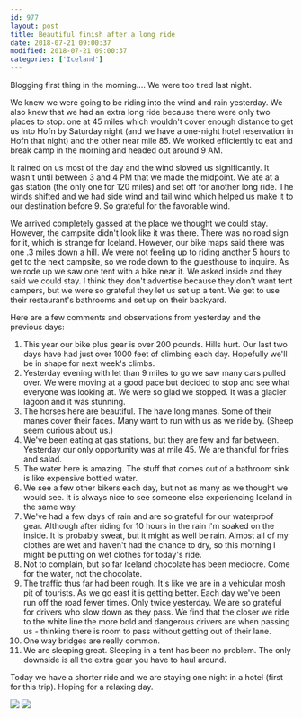 ```yaml
---
id: 977
layout: post
title: Beautiful finish after a long ride
date: 2018-07-21 09:00:37
modified: 2018-07-21 09:00:37
categories: ['Iceland']
---
```


Blogging first thing in the morning.... We were too tired last night.

We knew we were going to be riding into the wind and rain yesterday. We also knew that we had an extra long ride because there were only two places to stop: one at 45 miles which wouldn't cover enough distance to get us into Hofn by Saturday night (and we have a one-night hotel reservation in Hofn that night) and the other near mile 85. We worked efficiently to eat and break camp in the morning and headed out around 9 AM.

It rained on us most of the day and the wind slowed us significantly. It wasn't until between 3 and 4 PM that we made the midpoint. We ate at a gas station (the only one for 120 miles) and set off for another long ride. The winds shifted and we had side wind and tail wind which helped us make it to our destination before 9. So grateful for the favorable wind.

We arrived completely gassed at the place we thought we could stay. However, the campsite didn't look like it was there. There was no road sign for it, which is strange for Iceland. However, our bike maps said there was one .3 miles down a hill. We were not feeling up to riding another 5 hours to get to the next campsite, so we rode down to the guesthouse to inquire. As we rode up we saw one tent with a bike near it. We asked inside and they said we could stay. I think they don't advertise because they don't want tent campers, but we were so grateful they let us set up a tent. We get to use their restaurant's bathrooms and set up on their backyard.

Here are a few comments and observations from yesterday and the previous days:
1. This year our bike plus gear is over 200 pounds. Hills hurt. Our last two days have had just over 1000 feet of climbing each day. Hopefully we'll be in shape for next week's climbs.
2. Yesterday evening with let than 9 miles to go we saw many cars pulled over. We were moving at a good pace but decided to stop and see what everyone was looking at. We were so glad we stopped. It was a glacier lagoon and it was stunning.
3. The horses here are beautiful. The have long manes. Some of their manes cover their faces. Many want to run with us as we ride by. (Sheep seem curious about us.)
4. We've been eating at gas stations, but they are few and far between. Yesterday our only opportunity was at mile 45. We are thankful for fries and salad.
5. The water here is amazing. The stuff that comes out of a bathroom sink is like expensive bottled water.
6. We see a few other bikers each day, but not as many as we thought we would see. It is always nice to see someone else experiencing Iceland in the same way.
7. We've had a few days of rain and are so grateful for our waterproof gear. Although after riding for 10 hours in the rain I'm soaked on the inside. It is probably sweat, but it might as well be rain. Almost all of my clothes are wet and haven't had the chance to dry, so this morning I might be putting on wet clothes for today's ride.
8. Not to complain, but so far Iceland
chocolate
has been mediocre. Come for the water, not the chocolate.
9. The traffic thus far had been rough. It's like we are in a vehicular mosh pit of tourists. As we go east it is getting better. Each day we've been run off the road fewer times. Only twice yesterday. We are so grateful for drivers who slow down as they pass. We find that the closer we ride to the white line the more bold and dangerous drivers are when passing us - thinking there is room to pass without getting out of their lane.
10. One way bridges are really common.
11. We are sleeping great. Sleeping in a tent has been no problem. The only downside is all the extra gear you have to haul around.


Today we have a shorter ride and we are staying one night in a hotel (first for this trip). Hoping for a relaxing day.

![](https://whitingpt.files.wordpress.com/2018/07/img_20180720_231539_558-1.jpg)
![](https://whitingpt.files.wordpress.com/2018/07/img_20180721_033816.jpg)
